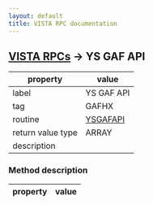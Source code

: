 ```yaml
---
layout: default
title: VISTA RPC documentation
---
```




## [VISTA RPCs](TableOfContent.md) &#8594; YS GAF API 

 property | value 
--- | --- 
 label | YS GAF API
 tag | GAFHX
 routine | [YSGAFAPI](http://code.osehra.org/dox/Routine_YSGAFAPI_source.html)
 return value type | ARRAY
 description | 


### Method description

 property | value 
--- | --- 